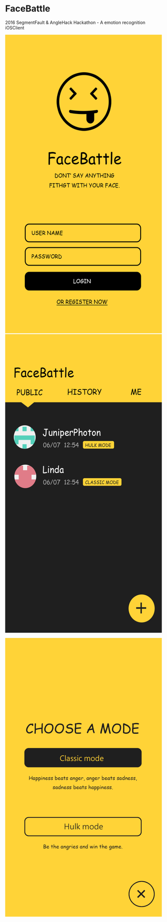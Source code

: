 # FaceBattle
2016 SegmentFault &amp; AngleHack Hackathon - A emotion recognition iOSClient

<img src="https://github.com/KinoAndWorld/FaceBattle/raw/master/screenshots/start.png" alt="GitHub" title="Start page" width="540" height="960" />

<img src="https://github.com/KinoAndWorld/FaceBattle/raw/master/screenshots/public.png" alt="GitHub" title="Public page" width="540" height="960" />

![image](https://github.com/KinoAndWorld/FaceBattle/raw/master/screenshots/new.png)
